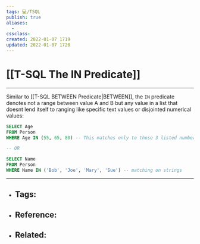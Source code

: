 ```yaml
---
tags: 💻️/TSQL 
publish: true
aliases:
  - 
cssclass: 
created: 2022-01-07 1719
updated: 2022-01-07 1720
---
```


# [[T-SQL The IN Predicate]]

---

Similar to [[T-SQL BETWEEN Predicate|BETWEEN]], the `IN` predicate denotes not a range between value A and B but any value in a list that doesnt lend itself to ranging like specific text values or disjointed numerical values:

```sql
SELECT Age
FROM Person
WHERE Age IN (55, 65, 80) -- This matches only to those 3 listed numbers

-- OR

SELECT Name
FROM Person
WHERE Name IN ('Bob', 'Joe', 'Mary', 'Sue') -- matching on strings
```

---

- Tags: 
	- 
- Reference:
	- 
- Related:
	- 
